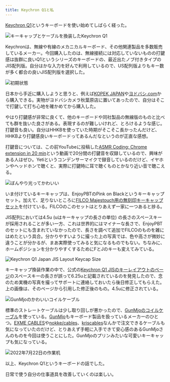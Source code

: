 ```yaml
---
title: Keychron Q1と私
---
```

[Keychron Q1](https://www.keychron.com/products/keychron-q1-qmk-custom-mechanical-keyboard-japan-jis-layout)というキーボードを使い始めてしばらく経った。

![](https://lh3.googleusercontent.com/docs/ADP-6oFDdl59YngChaXuqdv8WRzWMEcLtzjs44uvelAG5LfX1LA-9ZODcUVbwwQXXf55ike96yZKbIddUNAqtdMIkq9yhJtyclAEF-uvxhLoDTPHeWQ4y7uiRA0mwFKADtEPvMI_e3G1dimlqK_cvEL_ZWLWasNri6QuGQrxzZ54OpCl06Sr-a3fTtAZEyohTo2OPrgUOIRCXrTMFvUjkucG5Eg48B1FYzvSHuYkWlnDmMLqAXndc8nPXwYgpYytyOZFaaJip9lHUQLKaMFoyHUwqwWhFP62jpJfzVdGs3t7BAc0Ayu7QvirzwOCXnHJyIbKGd1vgMgKjlhyjm52BPTm-95AZWShDWmTNfPtE0DFObQ9T8Od6a-fDbPWUHIrQfd0q8U7gjzmE3iCHVqwDFq2K1fkLIY-R0roZVTfgktnofwZMdJE__ek1_Wa6xFCKHBZReeS7AMsAtInefUzNa5Y_vASdM4gVp9yADC7MH7HxsjttvoKm2MOweZfBABATbMZn9oJT6hv99uqN92HX_F4VaqO78XYchpyG_c72IBLMgG7CgEyjJStrfvu9uA_8t7gs67Ro_O51qJpLxxYO8TgV_LrqUBXo0SIsmzoRxZQ9zbKI_HUFb7urUuhJH8tIOzoHnboiQ_dv3tdppnHJiwo1P9VEGpd2juBVWLNfuZSFhC3D-ODbJG3D8J8_XXe2LfMeqltdEDCczuTCD4FsT5mfaZfv9nxT7c9nzP6ezuWzlBr-BgYmFYV987EUi46kiDenlYNyqcvpUSdBw0pJa3ffanraWMfiDHAlb1c8mM4ICVziSbtjPvXixApJhrMEtrNqeKOjjf5KHs16i6Emvd14dS-JGCZwspNlwdMlFwXo6y4OA4CFHiKDccwk32yd1O98ZVAoFFd8xXbSGYWyObbxlUeyUQJ6TzIpOE0n2X3jIX-VlEt00ddE-yK68JTk-j9HIuzBVc1yZSofUGodtjHfnXn0YtPIoxD8MwA9oMByIqBfbYk7rtq6YtnDFxXwQ_RhO54C1qRGUH4JpGRHsFbpGVoopG_4nSmcIREHzB3rVp3rBPHkGBkqwvuSKCzZ36RNbguuDAc_ffeA1sSJbOzsZh5KMaX562WG_cp3GL8Zb57mwN-JjBHClIoQOwiP5ri3m3lMZaECR0f7uLoA3wJowxaKZP0iU6wwdfSMaXoTL-_JEUuG6lMSHOkIem06FdtNMH4IMD9eAf3sFvgDv6Cq-JiCKNl1TSHoaUyskjo0XfYyK4tpQ "キーキャップとケーブルを換装したKeychron Q1")

Keychronは、無線や有線のメカニカルキーボード、その他関連製品を多数販売しているメーカー。今回購入したのは、無線接続には対応していないものの打鍵感は抜群に良いQ1というシリーズのキーボードの、最近出たノブ付きタイプのJIS配列版。自分はかな入力を好んで利用しているので、US配列版よりもキー数が多く都合の良いJIS配列版を選択した。

![](https://lh3.googleusercontent.com/docs/ADP-6oFsgs8ixZJOqHzJanMJnWh1mmzOUeRRJwLlzlVSQ3cZQgg-VoOLcHclXDDp5ZqCPPgrxjJ0JA42ueqN7LIMsdTa3foTWK7gRguWsHWo7lP3E19Eb0gnT0opsLgidhgJ-cJ8-29GlPus33xLRc58Ay9-xi-p0Cjmo7plogX__WdeWm_mzb3-FVkplCAuvIjDzlkQ67HnY7i2EhsY-ZcQ7Ah9hY7DPdNdEhvsFqw9uxDiHJYb3lWHdVaQBsgCk3-V5JyZNn6g9kxMjzG766p3Gj_CgQbWDufYU-eAOdDsOCQtrVkwwS2SeO9ahvXULuy9o_r5_oPCDWBUABdZcw2ZYP19wBNgRnifJudO4-41YFSN6nmMPZj7gAkDyyjcCbwwajBb0wNjQNWGvhwbO4El6LLX9Ertrszsx42bQ2Jgz0XnVRAuT4OIlqDfDeQxT3G7IyA5Vbith2RmUMFB8qs7V7a-hW0iKwCLjdi9tZP4yw6L0naTCEyOLySdO-Enmb78Yn8UG7_srWKnC3jIl86YCHO9C7jGrlOWBVZcyv-PYQ5QqRpNBLbDbw7pKXRBl3saamU4AlW7mtgK_O_AbdwOsoIIYiZ65rz_myV1-MZmA28WJyUpqFhbCdew7B8QIIrMQ5QPX_LUljPCfPaGUK3F90bXs5IbXAaZHbZPIyhAUqCu6VBfzskzWkV6S_SJAhMrAwm_Ob61dp_Y3L1GtLyUNTMAQN4qSRRLNR77QjWD9zXqCIYbhRonUri46Aoc77OXX39K-1SAO6qvip6gAorWPG3iyeogwmYNaHRp7YS6iW5RDJ8Tp_Lv-zHK82gJwXAsf8zH1buREtznwhlurhRfsBH6TLcJS3vejbz7pKm-1yQYI7DRuswrJCT9rNWpDq-F708cdP7UuiTaaWwAOvXM1ZaR0b46hE9xZcdceXFSs01HzVDjF5k7klIYe3KMAbPhWuC8U30Om86KqVPaD2xN7mgvvrx8b4pckPpYSQo2v88chcAqPBA95kMG4spQ5bXI9niP5KGGVm5O9fLirXnveQB2BxEtpdwd9Ivgpdc5LDbDpQNVtmHOxU0ZwswbPwmLudk62wGzNrZTiQ0UT3QrD2m6iLWODS4_OEeEoycmz-3KpVyI6J4hIVHEjHP4-v9pjaM5tLPNYxIUETGbuGYAofqwPDMuQIJtMRiDZD9YmXTbrnMhK5Ya_cYLUlyi-fT4WrzEgiNHiUcxT3EGHOqSRQ1_BDx9vipbuqcBro4EpCx0lnSYhg "初期状態")

日本から手近に購入しようと思うと、例えば[KOPEK JAPAN](https://superkopek.jp/products/keychron-q1knob-us?variant=42638615904496)や[ヨドバシ.com](https://www.yodobashi.com/product/100000001007077436/)から購入できる。実物がヨドバシカメラ秋葉原店に置いてあったので、自分はそこで打鍵して打ち心地を確かめてから購入した。

やはり打鍵感が非常に良くて、他のキーボードや同社製品の無線版のものと比べても群を抜いた良さがある。表現するのが難しいけれど、とろけるような感じ。打鍵音も良い。自分はHHKBを使っていた時期がそこそこ長かったんだけど、HHKBより打鍵感良いキーボードってあるんだなというのが正直な感想。

打鍵音については、この前YouTubeに投稿した[ASMR Coding: Chrome extension in 20 min](https://www.youtube.com/watch?v=B5wdRcv-zQA&t=531s)という動画で20分間の打鍵音を収録しているので、興味がある人はぜひ。Yetiというコンデンサーマイクで録音しているのだけど、イヤホンやヘッドホンで聴くと、実際に打鍵時に耳で聴くものとかなり近い音で聴こえる。

![](https://lh3.googleusercontent.com/docs/ADP-6oGVstDgB7-ryKiZDnENPP8v9iu0LFRnDlN9MyLY_bkqrfvl7MuiihB0yMWmoxNG16ZyvHzuZ8c-I_eJnunCnN0tk7smaz6p-jCLMKs454x3d6OZGdiA_qDXukipzACDrLcPgy_6JloOQ94-cVMxu_Xx6sPQcDp3rZdZmCEYZ_NI65y5ftn6ZxceAFLQirW_9zUZtoII6kV-y1zBA8RmlekfZh4T7szG2eZ8po9U0LMRd1FvEzz3_voPtTPDQTEFCn48byyIt-0fwXcSgBzja_ie7BrMLtaS3OipVG4AyXNaOpNO0W2dlVEl_tXffs30ARBZmmkDHYCAxMnZj3OQ0kv2rgdwJuzsHkXSuGL0Wy2y6LFUtisTCVcCZkwBG3xfYSefVGLEC077mhKr8VrwAl6IpOQS2XnDPNi4oCDNaBECUDva5JOweN1abXcVx_tXzKsRSN-J0oJbCNdC0Bt9ihVidEqg1fWzWiopgOYFunzRwK49OmonUVRcnbwkpR-SAjJjTpkS5DPKjwrBrIYZkSr4uQ2RDgv8rL_Rp4qg_SkEjIkY89pOqpI5at7IHq8c9wMYMxN7nBKQ0IqC3OfpvlBr7-RuZnP9E-h4_85QxQ6x6Ck3lxlN5Xkgr6Tsc1RSNBN-aoW4nuwWnNWQmm9B3mfVP7X7hddVYYvCMmGg1LaksFMOu0l-JXICai37C2TQkKrr3Tpvqk6ZrNHOXjSQW7_rDUrfilJPvk4ruRdJszjthlWQcWSrF3kJa2z8LoHIvpThfcJTQlU2DQd4o8GmTWH0Pqk5M2i0xWUM8GEfVPei94aCcSHY6kTeDUdlNdq9UnZ2TqwIvsTJKs_09yOfxCEGZFIT8QSqvifBv-9Xmo3Lv28vHV-6DHoDe332YwWSZAKC1O-Koj4A8IuScG5P9QCeqXFQLv45TlyStLccstK5h5qaaJ64lapT-ZgSpn_WV8A0WYVFd27tA1u5F2aDEhXlWuPApDz0uGYrHB-bzXhztpMfGFtymPYAeG8SGrPXFJoQneJFXWq0NE_F0itYsRfsU12QTLZiCQ6fuIDIs_W9up92dnTynEEjkjKmc2OKTwGBLGEssxsk3dVz1EKSO_mKR_cvkjR9fZ3tbrzdLXOMj1twj9g1hqsI_IU2RF8LCVJtiLABA4WgJA_GWRaj1mcYDn3pUkilodwTTRdl8B5pwra8DYriJUu3jRR_4OJw-M7mLaP6oWhbjd9O_3Yx8ARZj4G7by-2NzB3cal9iOg3ofjlFQ "ぼんやり光ってかわいい")

いま付けているキーキャップは、EnjoyPBTのPink on Blackというキーキャップセット。加えて、足りないところに[FILCO Majestouch用の無刻印キーキャップセット](https://www.amazon.co.jp/dp/B00R1BZ60K)を付けている。FILCOのこのセットはとりあえず一家に一つあると捗る。

JIS配列においては4.5u (uはキーキャップの長さの単位) の長さのスペースキーが採用されることが多い一方、これは世界的にはマイナーな長さで、EnjoyPBTのセットにも含まれていなかったので、長さを調べて追加でFILCOのものを雑にはめたという具合。分かりやすいように撮った上の写真では、色や高さが微妙に違うことが分かるが、まあ実際使ってみると気になるものでもない。ちなみに、ホームポジションを分かりやすくするためにFとJのキーも変えてみている。

![](https://lh3.googleusercontent.com/docs/ADP-6oFvIGSuK3zTWyKV1sR9nHxwg6AzO1LDumuBtzFYWHXQ_zdPN91iGH8bLh5D3GPaBhPho2W2sgpo3_fKIIVNP73gtZr5PWKdDD63wlLk6Qx5bNr75h_bLExsmqmCdrX_JERodTUgDPAWOCuL-5Y2zmL3XtEl_PfJ0UbnUH_twq6jQUFyIc4egPJ6O-umGXRYklwKWKC15LGV2yZgsEgiz9XvgySci_P1USpfjSr0HXTj7SOG3_H6y8rVXd3rPnDjAsqLLAMdq8v2AiUGRrkX2xAkfQWc-CgSm4Z9Gw-hSXJy_BfKPs8ZCmaQ7ITifZVchcUXRoa7Sn2Mz0nQzhv5TFj5wxbVDDZURGTkYYQS32GAANXYhWkpVDpEVsMegk-Z8m6KxnZ9OQcx2VblyuZRDzYuhgYEGsftWDKAI7y-3CGRW1vCPjz9SPLI8I9FN7muT_XjL2kM3GeE1UDHBP0tJxYQPTjzsf9Mkpib3MMr8uQcmeRs7Hx8GPnXiIaZMRYk1qdSP9o-EXlMaZuNeZOizkzFS_CQSBiYMOcSQwuetCtgSJAfyuP4Zi0n3W5wr1Ja9xc6hYPuyLNy-5NcoJch36R3c8pnvOP6kjx0Ku61WkZUrzVR2iqGuA_94LxZy7vf7qZh-UVSIpfkADKFTMo6VQ9sERrGnIGaWsIIz8bVmQ0vJpmuNUI_iBaUPzW7hmW9_N6CdYmqgRDK7PV7TAocorEnGQTfO2i32OSA0HEyHqKbmGZwANqbVVPRpMC8G4IZG33NS4P6-LclbueMCGcOHaC_8CVVJsXByAoR3RJXVdFBVz3Z_a9d3m6l-3bxESiWZsw_ZzDmurmKXRyFpm4vKraFOVaA2YxHLmtwZmY4VaiI7Y3zWM1hXliF0W-Y_ROzINdOrNqKQnLgblPV2NVwFxOgeS3mRJ4y8U2RLdSuNtMiCo7-K0FjaNl5eBf6VDZnsxJWnHynv4jlVK5h-ugAIov3XmbRKej9ozL1Uo-xFDfy60309fI53dIvzJeMhIumf49krG87_x37WRPCgb8RgnvAlQOFcgwbKW2t39CDhBWfmp62YtIpR0-C0lNwKj6ESwcGun4I3-EXGT2hw6ic6zwI0hFbCovLocDvDmTZmCyJIqpMZb7VDv613Eo8-zPopGLf6ZudPmxRvphGH8qc78dj7I8Y_6WRPmPuucxClbPno9U_mBVPlgL-AgZQIutDAjc-3BBSeiHk_I05DhUZ_ow8MUUd_GKMhhbloixcEz2jely01A "Keychron Q1 Japan JIS Layout Keycap Size")

キーキャップ換装作業の中で、公式の[Keychron Q1 JISのキーレイアウトのページ](https://www.keychron.com/pages/keychron-q1-japan-jis-layout-keycap-size)のスペースキーの長さが誤って6.25uと記載されているのを発見したので、念のため実機の写真を撮ってサポートに連絡しておいたら後日修正してもらえた。上の画像は、そのページから引用した修正後のもの。4.5uに修正されている。

![](https://lh3.googleusercontent.com/docs/ADP-6oHxx3hNjVnv9pYnC52tQlEhoomkCzM17az-rAOeRs0mONrSJizYhsU8wtJ0Jr2eMm2XIZ-NNLktog7SjDeFEsZf_ZxInnc1XKdKiPDlC6CVIKZXncQFnjG_byciXFSni-Nds__kX8FCK0y-EvZK8oEa1lqQftyGwYDDh2sVWKY1YkUVnC6eaJ_vfUDkbe7LKe3jxWYrSenKGA_wMxh84soABnsw0z5OodAnI9JCclAne4A0RWGOGByoXyQgOwtyM9SL2pu-nJgmJYdDIhDbSA_ZCSm4gf8p9x6-o05KQPqWdiXyvS_pAFKvSbU8ydKWRLjYEG50iExpyPm_S2pZXEwhWYlDgRYm2Yu6-VhRXpEFpdxXnIDTKWzu5ePyN164Jf_0nc1KavpVJRvDq8TUKWzrAzwvvmUjZ4TqpPq-WIMQq7e19reKMYxg5Re283AWg2PAtTyRc-u8cqUCo4zaq4dPVdOao4yn5HMH7qYyeuUIDDI9kIxOcn1lsYABWqTeEm4prj42ELfplXxpHFfvn8-Fv_pvX_RLk-F1KE_xvBpQpC0S7778RI1s7J1iRwSTKp-mikAJvVH9bNqELwXPPWPxqSdgGv_zhNFunvVD0R8dPSFmNYVmQjE93gJCpT6uO-F4lbgxx__L9RYSwbMEiC4ODDaZeVTRcksv8k74ixoW8j_nU56PgRCfGXJOrtComQjdF2CvYllEalOUXwXgOUjSOePoYwAJHgV_pCRFkkSW-tF7XFf23vBmnx6dl5Mj13fUKibQoJEEGtis8Fynmv15aZPWcW32E4mk5IY1Ll0ILn0rhlgeMz1lHCsNRaUem653LV8Ffvov7u846h2g_QCENrVbZmsrTRYmXtYLKZVcjmXv_rFnUOU7eLjKlp4fI38xsBhsWBh_dYiGCA4gAx49Yq8IVk_f6lzyiHa8K3Nta7Bp2CPi1J7zlbX7i1r_iEoNrv4t_6Jtq2qyKqdPgcedYl_Pnz2YJk7mCyV4xNtNgM1qK9IOIHucHihHZnP9eGRscmr2RWorwmdgf50vdvJqvWBO35jxucPYYyY3JPbblypNfca1J6Etrgjc1N3f3fcoYLSr65DpwRfKycgh_7q_iNzzOLbB9iYkbLZU6gL3h8Pf25wGVsYHC-14lFGC_9gKt1uCvvhn32bTAk6B0ivyQCaTUDWH-MQ9z7j1j0vs-dtas1qLd3jhQiCr9faCMckqW_ZahopJcC0N4Tvrztk2zwDrwlm9dF8nRbgn-U8dbV_cmg "GunMjoのかわいいコイルケーブル")

標準のストレートケーブルは少し取り回しが悪かったので、[GunMjoのコイルケーブル](https://www.amazon.co.jp/dp/B09F5T7LTQ)を使っている。[GunMjo](https://www.gunmjo.com/)もキーボード製品を扱っているメーカーのひとつ。[EXME CABLES](https://exmecables.com/)や[nokke/cables](https://www.nokke-labora.com/)、[kriscables](https://kriscables.com/)なんかで注文できるケーブルも気になっていたのだけど、とりあえず手軽に入手できて安心感のあるGunMjoさんのものを今回は使うことにした。GunMjoのプリンみたいな可愛いキーキャップも気になっている。

![](https://lh3.googleusercontent.com/docs/ADP-6oFZAf6D9J1PgeQasLYJk1DHdQnLftw6DBPn1xzaCe6BzyfYSnuf9J2JyttRoLZxG9oRT7nFVC29u6yk00Gt2LsanwmP1kPDf-6uGhleEbuTuqzgt3tXju1u6BBBAj1tXmNiqGQkvIFII3jwCOZxQWo4pgVm34UBifLKLjgfki3u36R3hU61kgtMXKe5UKECuVEMclHxvLUApu8UnDXa23f_awgWjmEBEkkqZcfJhpmMhrSK85PTzjJ8TJJ04YqWRLaPnDDLrCP69GVx9-0Yynce3gPgNkWestF_5sAdP8nSKLXE3Ff_EP7Xgh0cJoirdkZf9rVzi36Axd4TfQlsHmNJmswBzdQCVTkXzefKfK7RF_sU98tm58_xgCAj0GCMl3xl-ILhk_sqkEm97I4LNDe0uHT5I-LR3-oxoxUZ4hm7K8IC-yX5UzgIBBo_al4mHqZAelwqszkHqwFxPDed81tl0JvkgRoSNieqzwyaiYnoBJjUtmonE6sS0xPrnR87C4qUNckTRn8Vir58ZeNlxZj-OTVCVGR3kO84KdYG7AvhxFeVst9t98FXSPdY2cKMLuoEupC3yiwTRFPTewOheAHZmilQE3hkoJhxXLt1MvnFQCFdijRqVrzFL_bghZxZCRzz_ohaB8MTvh4Ww9usACqDb0gtc91AWnZyiLO1Na8UIGk42HyehM0y_L_deOaOKP35ZkCqk9LRrGMSkaYuUc0e2iXe6IW1uE8_ucNBxDBejaCOOeXfmf8uPf4obF7pV-v9fGq-I8Qf2zwRqgBjby0DLHMNh3cv2KvcXTOcj9VJ5sgM7ucZT_oHF4NmWgKkvA22RflAHwqs7eq83VtXNUm0UbG2ukOURdG3wUYkJ9nAYPgFvvyeRX_g7cBHtnnHM5h0mCpg7yHK2cn0e2sD-5iS83wB2RlL9D5JlhzuVDgm4KM8CWjOR86hD-QzubD4tylAGuQmWweFncUMGVYd2c3P4SJW1Kb9tZM7EkXFU8d68py_gbtGcLmJ_tpSrj_Ey9xD6qtSK9ScAqdUeCtN2hx0Gnevrb91dotN6fKZlkqaShKLIX6PnNwTIlIRG17vsBzhKUrQAbZK17rp1LS4nBRvPmGcwQN2oKQY6fYHIcKcLGjgxrguW6D1-DAKhaThzHmsV_oavwDj_BrZW6SWDcVDqpUrWoN2Z6AL4sRg7DTPu7Ms1QNxH3YQq2H52jaj7N2gEzZUUkF_OCmvBy2Gc5f4umqZorodJdP8dJadYku8BmsbqQ "2022年7月22日の作業机")

以上、Keychron Q1というキーボードの話でした。

日常で使う自分の仕事道具を改善していくのは楽しい。
